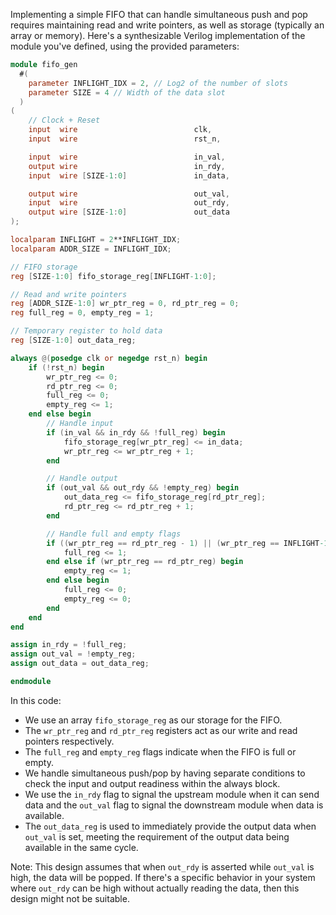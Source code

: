 Implementing a simple FIFO that can handle simultaneous push and pop requires maintaining read and write pointers, as well as storage (typically an array or memory). Here's a synthesizable Verilog implementation of the module you've defined, using the provided parameters:

```verilog
module fifo_gen
  #(
    parameter INFLIGHT_IDX = 2, // Log2 of the number of slots
    parameter SIZE = 4 // Width of the data slot
  )
(
    // Clock + Reset
    input  wire                          clk,
    input  wire                          rst_n,

    input  wire                          in_val,
    output wire                          in_rdy,
    input  wire [SIZE-1:0]               in_data,

    output wire                          out_val,
    input  wire                          out_rdy,
    output wire [SIZE-1:0]               out_data
);

localparam INFLIGHT = 2**INFLIGHT_IDX;
localparam ADDR_SIZE = INFLIGHT_IDX;

// FIFO storage
reg [SIZE-1:0] fifo_storage_reg[INFLIGHT-1:0];

// Read and write pointers
reg [ADDR_SIZE-1:0] wr_ptr_reg = 0, rd_ptr_reg = 0;
reg full_reg = 0, empty_reg = 1;

// Temporary register to hold data
reg [SIZE-1:0] out_data_reg;

always @(posedge clk or negedge rst_n) begin
    if (!rst_n) begin
        wr_ptr_reg <= 0;
        rd_ptr_reg <= 0;
        full_reg <= 0;
        empty_reg <= 1;
    end else begin
        // Handle input
        if (in_val && in_rdy && !full_reg) begin
            fifo_storage_reg[wr_ptr_reg] <= in_data;
            wr_ptr_reg <= wr_ptr_reg + 1;
        end

        // Handle output
        if (out_val && out_rdy && !empty_reg) begin
            out_data_reg <= fifo_storage_reg[rd_ptr_reg];
            rd_ptr_reg <= rd_ptr_reg + 1;
        end

        // Handle full and empty flags
        if ((wr_ptr_reg == rd_ptr_reg - 1) || (wr_ptr_reg == INFLIGHT-1 && rd_ptr_reg == 0)) begin
            full_reg <= 1;
        end else if (wr_ptr_reg == rd_ptr_reg) begin
            empty_reg <= 1;
        end else begin
            full_reg <= 0;
            empty_reg <= 0;
        end
    end
end

assign in_rdy = !full_reg;
assign out_val = !empty_reg;
assign out_data = out_data_reg;

endmodule
```

In this code:

- We use an array `fifo_storage_reg` as our storage for the FIFO.
- The `wr_ptr_reg` and `rd_ptr_reg` registers act as our write and read pointers respectively.
- The `full_reg` and `empty_reg` flags indicate when the FIFO is full or empty.
- We handle simultaneous push/pop by having separate conditions to check the input and output readiness within the always block.
- We use the `in_rdy` flag to signal the upstream module when it can send data and the `out_val` flag to signal the downstream module when data is available.
- The `out_data_reg` is used to immediately provide the output data when `out_val` is set, meeting the requirement of the output data being available in the same cycle.

Note: This design assumes that when `out_rdy` is asserted while `out_val` is high, the data will be popped. If there's a specific behavior in your system where `out_rdy` can be high without actually reading the data, then this design might not be suitable.